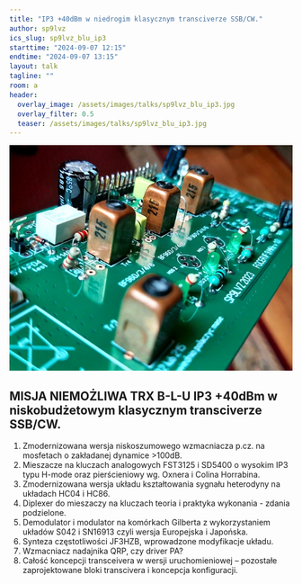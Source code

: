 ```yaml
---
title: "IP3 +40dBm w niedrogim klasycznym transciverze SSB/CW."
author: sp9lvz
ics_slug: sp9lvz_blu_ip3
starttime: "2024-09-07 12:15"
endtime: "2024-09-07 13:15"
layout: talk
tagline: ""
room: a
header:
  overlay_image: /assets/images/talks/sp9lvz_blu_ip3.jpg
  overlay_filter: 0.5
  teaser: /assets/images/talks/sp9lvz_blu_ip3.jpg
---
```


![](/assets/images/talks/sp9lvz_blu_ip3.jpg) 

MISJA NIEMOŻLIWA TRX B-L-U IP3 +40dBm w niskobudżetowym klasycznym transciverze SSB/CW.
---

1. Zmodernizowana wersja niskoszumowego wzmacniacza p.cz. na mosfetach o zakładanej dynamice >100dB.
2. Mieszacze na kluczach analogowych FST3125 i SD5400 o wysokim IP3 typu H-mode oraz pierścieniowy wg. Oxnera i Colina Horrabina.
3. Zmodernizowana wersja układu kształtowania sygnału heterodyny na układach HC04 i HC86.
3. Diplexer do mieszaczy na kluczach teoria i praktyka wykonania - zdania podzielone.
4. Demodulator i modulator na komórkach Gilberta z wykorzystaniem układów S042 i SN16913 czyli wersja Europejska i Japońska.
5. Synteza częstotliwości JF3HZB, wprowadzone modyfikacje układu.
6. Wzmacniacz nadajnika QRP, czy driver PA?
7. Całość koncepcji transceivera w wersji uruchomieniowej – pozostałe zaprojektowane bloki transcivera i koncepcja konfiguracji.
